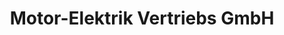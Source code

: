 ---
title: "Motor-Elektrik Vertriebs GmbH"
url: /werdau/motor-elektrik-vertriebs-gmbh/
shop: Autohaus
---